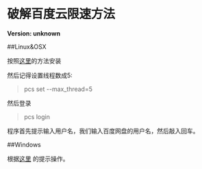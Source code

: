 # 破解百度云限速方法

**Version: unknown**

##Linux&OSX

按照[这里](https://github.com/GangZhuo/BaiduPCS)的方法安装

然后记得设置线程数成5:

>pcs set --max_thread=5

然后登录

>pcs login

程序首先提示输入用户名，我们输入百度网盘的用户名，然后敲入回车。


##Windows

根据[这里](https://github.com/Mrs4s/BaiduPanDownload) 的提示操作。
